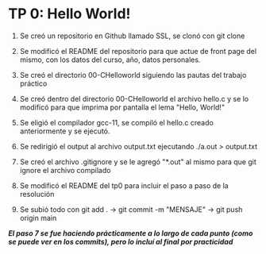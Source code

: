 # TP 0: Hello World!

1. Se creó un repositorio en Github llamado SSL, se clonó con git clone 

2. Se modificó el README del repositorio para que actue de front page del mismo, con los datos del curso, año, datos personales.

3. Se creó el directorio 00-CHelloworld siguiendo las pautas del trabajo práctico

4. Se creó dentro del directorio 00-CHelloworld el archivo hello.c y se lo modificó para que imprima por pantalla el lema "Hello, World!"

5. Se eligió el compilador gcc-11, se compiló el hello.c creado anteriormente y se ejecutó.

6. Se redirigió el output al archivo output.txt ejecutando ./a.out > output.txt

7. Se creó el archivo .gitignore y se le agregó "*.out" al mismo para que git ignore el archivo compilado

8. Se modificó el README del tp0 para incluir el paso a paso de la resolución

9. Se subió todo con git add . -> git commit -m "MENSAJE" -> git push origin main


***El paso 7 se fue haciendo prácticamente a lo largo de cada punto (como se puede ver en los commits), pero lo incluí al final por practicidad***
